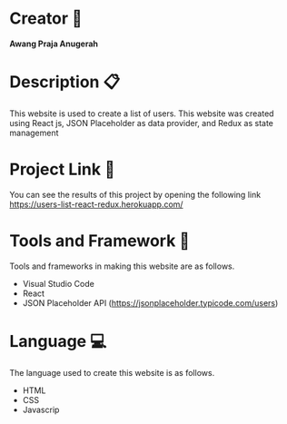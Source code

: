 # Creator :man:
<b>Awang Praja Anugerah</b>

# Description :clipboard:
This website is used to create a list of users. This website was created using React js, JSON Placeholder as data provider, and Redux as state management

# Project Link :link:
You can see the results of this project by opening the following link https://users-list-react-redux.herokuapp.com/

# Tools and Framework :toolbox:
Tools and frameworks in making this website are as follows.
* Visual Studio Code
* React
* JSON Placeholder API (https://jsonplaceholder.typicode.com/users)

# Language :computer:
The language used to create this website is as follows.
* HTML
* CSS
* Javascrip
